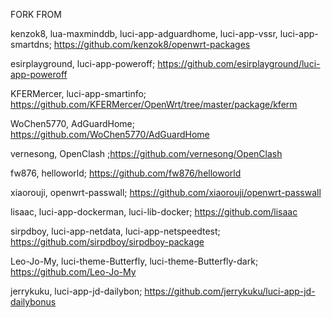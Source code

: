 FORK FROM

kenzok8, lua-maxminddb, luci-app-adguardhome, luci-app-vssr, luci-app-smartdns; https://github.com/kenzok8/openwrt-packages

esirplayground, luci-app-poweroff; https://github.com/esirplayground/luci-app-poweroff

KFERMercer, luci-app-smartinfo; https://github.com/KFERMercer/OpenWrt/tree/master/package/kferm

WoChen5770, AdGuardHome; https://github.com/WoChen5770/AdGuardHome

vernesong, OpenClash ;https://github.com/vernesong/OpenClash

fw876, helloworld; https://github.com/fw876/helloworld

xiaorouji, openwrt-passwall; https://github.com/xiaorouji/openwrt-passwall

lisaac, luci-app-dockerman, luci-lib-docker; https://github.com/lisaac

sirpdboy, luci-app-netdata, luci-app-netspeedtest; https://github.com/sirpdboy/sirpdboy-package

Leo-Jo-My, luci-theme-Butterfly, luci-theme-Butterfly-dark; https://github.com/Leo-Jo-My

jerrykuku, luci-app-jd-dailybon; https://github.com/jerrykuku/luci-app-jd-dailybonus
